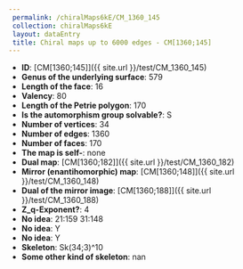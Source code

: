 ```yaml
--- 
 permalink: /chiralMaps6kE/CM_1360_145 
 collection: chiralMaps6kE
 layout: dataEntry
 title: Chiral maps up to 6000 edges - CM[1360;145]
---
```


- **ID**: [CM[1360;145]]({{ site.url }}/test/CM_1360_145)
- **Genus of the underlying surface**: 579
- **Length of the face**: 16
- **Valency**: 80
- **Length of the Petrie polygon**: 170
- **Is the automorphism group solvable?**: S
- **Number of vertices**: 34
- **Number of edges**: 1360
- **Number of faces**: 170
- **The map is self-**: none
- **Dual map**: [CM[1360;182]]({{ site.url }}/test/CM_1360_182)
- **Mirror (enantihomorphic) map**: [CM[1360;148]]({{ site.url }}/test/CM_1360_148)
- **Dual of the mirror image**: [CM[1360;188]]({{ site.url }}/test/CM_1360_188)
- **Z_q-Exponent?**: 4
- **No idea**:  21:159 31:148
- **No idea**: Y
- **No idea**: Y
- **Skeleton**: Sk(34;3)^10
- **Some other kind of skeleton**: nan
